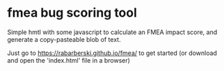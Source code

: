 # fmea bug scoring tool

Simple hmtl with some javascript to calculate an FMEA impact score, and generate a copy-pasteable blob of text.

Just go to https://rabarberski.github.io/fmea/ to get started 
(or download and open the 'index.html' file in a browser)